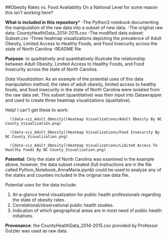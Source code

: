 
##Obesity Rates vs. Food Availability On a National Level    for some reason this isn't working here?

**What is included in this repository***
-The Python3 notebook documenting the manipulation of the raw data into a subset of new data. 
-The original raw data: CountyHealthData_2014-2015.csv
-The modified data subset: Subset.csv
-Three heatmap visualizations depicting the prevalence of Adult Obesity, Limited Access to Healthy Foods, and Food Insecurity across the state of North Carolina
-README file 

**Purpose**: to qualitatively and quantitatively illustrate the relationship between Adult Obesity, Limited Access to Healthy Foods, and Food Insecurity across the state of North Carolina. 

*Data Visualization*: As an example of the potential uses of this data manipulation method, the rates of adult obesity, limited access to healthy foods, and food insecurity in the state of North Carolina were isolated from the raw data set. This subset (quantitative) was then input into Datawrapper and used to create three heatmap visualizations (qualitative). 

Help! I can't get these to work:

      ![data-viz_Adult_Obesity](Heatmap Visualizations/Adult Obesity By NC County_Visualization.png)
      
      ![data-viz_Adult_Obesity](Heatmap Visualizations/Food Insecurity By NC County_Visualization.png)
      
      ![data-viz_Adult_Obesity](Heatmap Visualizations/Limited Access To Healthy Foods By NC County_Visualization.png)

**Potential**: Only the state of North Carolina was examined in the example above, however, the data subset created (full instructions are in the file called Python_Notebook_AnnaMaria.ipynb) could be used to analyze any of the states and counties included in the original raw data file. 

Potential uses for the data include: 
  1. At-a-glance trend visualization for public health professionals regarding the state of obesity rates.
  2. Correlational/observational public health studies.
  3. Indication of which geographical areas are in most need of public health initiatives.

**Provenance**: the CountyHealthData_2014-2015.csv provided by Professor Gotzler was used as raw data.





